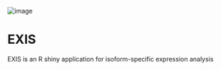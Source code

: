 ![image](https://user-images.githubusercontent.com/79576459/120113175-929e8d00-c179-11eb-80dd-62b240a944d2.png)

# EXIS
EXIS is an R shiny application for isoform-specific expression analysis


